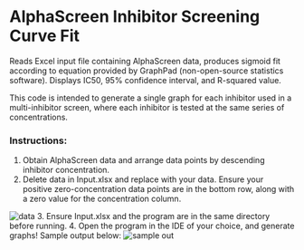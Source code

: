 # AlphaScreen Inhibitor Screening Curve Fit
Reads Excel input file containing AlphaScreen data, produces sigmoid fit according to equation provided by GraphPad (non-open-source statistics software). Displays IC50, 95% confidence interval, and R-squared value.

This code is intended to generate a single graph for each inhibitor used in a multi-inhibitor screen, where each inhibitor is tested at the same series of concentrations.

### Instructions:
1. Obtain AlphaScreen data and arrange data points by descending inhibitor concentration. 
2. Delete data in Input.xlsx and replace with your data. Ensure your positive zero-concentration data points are in the bottom row, along with a zero value for the concentration column.

![data](https://user-images.githubusercontent.com/49679286/138839301-d829ed8b-5167-4d40-89c1-7c4be3bd94b2.PNG)
3. Ensure Input.xlsx and the program are in the same directory before running.
4. Open the program in the IDE of your choice, and generate graphs! Sample output below:
![sample out](https://user-images.githubusercontent.com/49679286/138838078-095018f4-5fc7-45ea-954b-8cfd1298152a.PNG)
